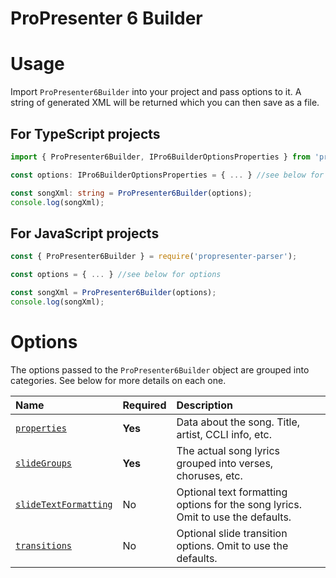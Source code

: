 # ProPresenter 6 Builder

# Usage
Import `ProPresenter6Builder` into your project and pass options to it. A string of generated XML will be returned which you can then save as a file.


## For TypeScript projects
```typescript
import { ProPresenter6Builder, IPro6BuilderOptionsProperties } from 'propresenter-parser';

const options: IPro6BuilderOptionsProperties = { ... } //see below for options

const songXml: string = ProPresenter6Builder(options);
console.log(songXml);
```



## For JavaScript projects
```javascript
const { ProPresenter6Builder } = require('propresenter-parser');

const options = { ... } //see below for options

const songXml = ProPresenter6Builder(options);
console.log(songXml);
```



# Options
The options passed to the `ProPresenter6Builder` object are grouped into categories. See below for more details on each one.

| Name                                                     | Required | Description                                                                     |
|:---------------------------------------------------------|:---------|:--------------------------------------------------------------------------------|
| [`properties`](#the-properties-object)                   | **Yes**  | Data about the song. Title, artist, CCLI info, etc.                             |
| [`slideGroups`](#the-slidegroups-array)                  | **Yes**  | The actual song lyrics grouped into verses, choruses, etc.                      |
| [`slideTextFormatting`](#the-slidetextformatting-object) | No       | Optional text formatting options for the song lyrics. Omit to use the defaults. |
| [`transitions`](#the-transitions-object)                 | No       | Optional slide transition options. Omit to use the defaults.                    |
